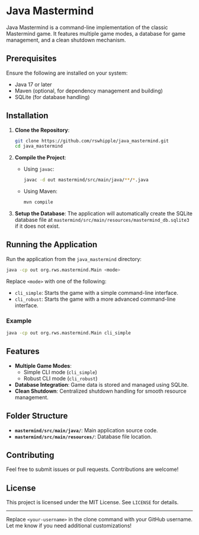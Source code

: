 # Java Mastermind

Java Mastermind is a command-line implementation of the classic Mastermind game. It features multiple game modes, a database for game management, and a clean shutdown mechanism.

## Prerequisites

Ensure the following are installed on your system:
- Java 17 or later
- Maven (optional, for dependency management and building)
- SQLite (for database handling)

## Installation

1. **Clone the Repository**:
   ```bash
   git clone https://github.com/rswhipple/java_mastermind.git
   cd java_mastermind
   ```

2. **Compile the Project**:
    - Using `javac`:
      ```bash
      javac -d out mastermind/src/main/java/**/*.java
      ```
    - Using Maven:
      ```bash
      mvn compile
      ```

3. **Setup the Database**:
   The application will automatically create the SQLite database file at `mastermind/src/main/resources/mastermind_db.sqlite3` if it does not exist.

## Running the Application

Run the application from the `java_mastermind` directory:

```bash
java -cp out org.rws.mastermind.Main <mode>
```

Replace `<mode>` with one of the following:
- `cli_simple`: Starts the game with a simple command-line interface.
- `cli_robust`: Starts the game with a more advanced command-line interface.

### Example
```bash
java -cp out org.rws.mastermind.Main cli_simple
```

## Features

- **Multiple Game Modes**:
    - Simple CLI mode (`cli_simple`)
    - Robust CLI mode (`cli_robust`)
- **Database Integration**: Game data is stored and managed using SQLite.
- **Clean Shutdown**: Centralized shutdown handling for smooth resource management.

## Folder Structure
- **`mastermind/src/main/java/`**: Main application source code.
- **`mastermind/src/main/resources/`**: Database file location.

## Contributing

Feel free to submit issues or pull requests. Contributions are welcome!

## License

This project is licensed under the MIT License. See `LICENSE` for details.

---

Replace `<your-username>` in the clone command with your GitHub username. Let me know if you need additional customizations!
